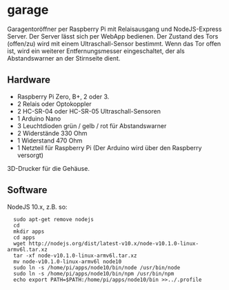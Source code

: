 # garage

Garagentoröffner per Raspberry Pi mit Relaisausgang und NodeJS-Express Server.
Der Server lässt sich per WebApp bedienen. Der Zustand des Tors (offen/zu) wird mit
einem Ultraschall-Sensor bestimmt. Wenn das Tor offen ist, wird ein weiterer Entfernungsmesser
eingeschaltet, der als Abstandswarner an der Stirnseite dient.

## Hardware

* Raspberry Pi Zero, B+, 2 oder 3.
* 2 Relais oder Optokoppler
* 2 HC-SR-04 oder HC-SR-05 Ultraschall-Sensoren
* 1 Arduino Nano
* 3 Leuchtdioden grün / gelb / rot für Abstandswarner
* 2 Widerstände 330 Ohm
* 1 Widerstand 470 Ohm
* 1 Netzteil für Raspberry Pi (Der Arduino wird über den Raspberry versorgt)

3D-Drucker für die Gehäuse.

## Software

NodeJS 10.x, z.B. so:

      sudo apt-get remove nodejs
      cd
      mkdir apps
      cd apps
      wget http://nodejs.org/dist/latest-v10.x/node-v10.1.0-linux-armv6l.tar.xz
      tar -xf node-v10.1.0-linux-armv6l.tar.xz
      mv node-v10.1.0-linux-armv6l node10
      sudo ln -s /home/pi/apps/node10/bin/node /usr/bin/node
      sudo ln -s /home/pi/apps/node10/bin/npm /usr/bin/npm
      echo export PATH=$PATH:/home/pi/apps/node10/bin >>../.profile

